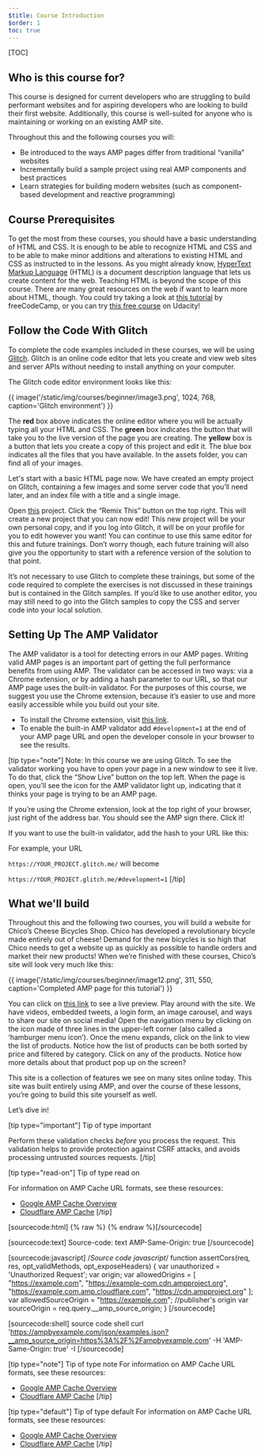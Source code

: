 ```yaml
---
$title: Course Introduction
$order: 1
toc: true
---
```

[TOC]

## Who is this course for?

This course is designed for current developers who are struggling to build performant websites and for aspiring developers who are looking to build their first website. Additionally, this course is well-suited for anyone who is maintaining or working on an existing AMP site.

Throughout this and the following courses you will:

* Be introduced to the ways AMP pages differ from traditional “vanilla” websites
* Incrementally build a sample project using real AMP components and best practices
* Learn strategies for building modern websites (such as component-based development and reactive programming)

## Course Prerequisites

To get the most from these courses, you should have a basic understanding of HTML and CSS. It is enough to be able to recognize HTML and CSS and to be able to make minor additions and alterations to existing HTML and CSS as instructed to in the lessons. As you might already know, [HyperText Markup Language](https://html.spec.whatwg.org/multipage/) (HTML) is a document description language that lets us create content for the web. Teaching HTML is beyond the scope of this course. There are many great resources on the web if want to learn more about HTML, though. You could try taking a look at [this tutorial](https://learn.freecodecamp.org/responsive-web-design/basic-html-and-html5/) by freeCodeCamp, or you can try [this free course](https://www.udacity.com/course/intro-to-html-and-css--ud001) on Udacity!

## Follow the Code With Glitch

To complete the code examples included in these courses, we will be using [Glitch](https://glitch.com/). Glitch is an online code editor that lets you create and view web sites and server APIs without needing to install anything on your computer.

The Glitch code editor environment looks like this:

{{ image('/static/img/courses/beginner/image3.png', 1024, 768, caption='Glitch environment') }}

The **red** box above indicates the online editor where you will be actually typing all your HTML and CSS. The **green** box indicates the button that will take you to the live version of the page you are creating. The **yellow** box is a button that lets you create a copy of this project and edit it. The blue box indicates all the files that you have available. In the assets folder, you can find all of your images.

Let's start with a basic HTML page now. We have created an empty project on Glitch, containing a few images and some server code that you’ll need later, and an index file with a title and a single image.

Open [this](https://glitch.com/edit/#!/nosy-leech) project. Click the “Remix This” button on the top right. This will create a new project that you can now edit! This new project will be your own personal copy, and if you log into Glitch, it will be on your profile for you to edit however you want! You can continue to use this same editor for this and future trainings. Don’t worry though, each future training will also give you the opportunity to start with a reference version of the solution to that point.

It’s not necessary to use Glitch to complete these trainings, but some of the code required to complete the exercises is not discussed in these trainings but is contained in the Glitch samples. If you’d like to use another editor, you may still need to go into the Glitch samples to copy the CSS and server code into your local solution.

## Setting Up The AMP Validator

The AMP validator is a tool for detecting errors in our AMP pages. Writing valid AMP pages is an important part of getting the full performance benefits from using AMP. The validator can be accessed in two ways: via a Chrome extension, or by adding a hash parameter to our URL, so that our AMP page uses the built-in validator. For the purposes of this course, we suggest you use the Chrome extension, because it’s easier to use and more easily accessible while you build out your site.

* To install the Chrome extension, visit [this link](https://chrome.google.com/webstore/detail/amp-validator/nmoffdblmcmgeicmolmhobpoocbbmknc/related?hl=en).
* To enable the built-in AMP validator add `#development=1` at the end of your AMP page URL and open the developer console in your browser to see the results.

[tip type="note"]
Note: In this course we are using Glitch. To see the validator working you have to open your page in a new window to see it live. To do that, click the “Show Live” button on the top left. When the page is open, you’ll see the icon for the AMP validator light up, indicating that it thinks your page is trying to be an AMP page.

If you’re using the Chrome extension, look at the top right of your browser, just right of the address bar. You should see the AMP sign there. Click it!

If you want to use the built-in validator, add the hash to your URL like this:

For example, your URL 

`https://YOUR_PROJECT.glitch.me/` will become 

`https://YOUR_PROJECT.glitch.me/#development=1`
[/tip]

## What we'll build

Throughout this and the following two courses, you will build a website for Chico’s Cheese Bicycles Shop. Chico has developed a revolutionary bicycle made entirely out of cheese! Demand for the new bicycles is so high that Chico needs to get a website up as quickly as possible to handle orders and market their new products! When we’re finished with these courses, Chico’s site will look very much like this:

{{ image('/static/img/courses/beginner/image12.png', 311, 550, caption='Completed AMP page for this tutorial') }}

You can click on [this link](https://nice-consonant.glitch.me/) to see a live preview. Play around with the site. We have videos, embedded tweets, a login form, an image carousel, and ways to share our site on social media! Open the navigation menu by clicking on the icon made of three lines in the upper-left corner (also called a ‘hamburger menu icon’). Once the menu expands, click on the link to view the list of products. Notice how the list of products can be both sorted by price and filtered by category. Click on any of the products. Notice how more details about that product pop up on the screen?

This site is a collection of features we see on many sites online today. This site was built entirely using AMP, and over the course of these lessons, you’re going to build this site yourself as well.

Let’s dive in!


[tip type="important"]
Tip of type important

Perform these validation checks *before* you process the request. This validation helps to provide protection against CSRF attacks, and avoids processing untrusted sources requests.
[/tip]


[tip type="read-on"]
Tip of type read on

For information on AMP Cache URL formats, see these resources:

- [Google AMP Cache Overview](https://developers.google.com/amp/cache/overview)
- [Cloudflare AMP Cache](https://amp.cloudflare.com/)
[/tip]

[sourcecode:html]
{% raw %}<amp-list credentials="include" 
    src="<%host%>/json/product.json?clientId=CLIENT_ID(myCookieId)">
  <template type="amp-mustache">
    Your personal offer: ${{price}}

Source Code: html

  </template>
</amp-list>
{% endraw %}[/sourcecode]

[sourcecode:text]
Source-code: text
AMP-Same-Origin: true
[/sourcecode]

[sourcecode:javascript]
/*Source code javascript*/
function assertCors(req, res, opt_validMethods, opt_exposeHeaders) {
  var unauthorized = 'Unauthorized Request';
  var origin;
  var allowedOrigins = [
     "https://example.com",
     "https://example-com.cdn.ampproject.org",
     "https://example.com.amp.cloudflare.com",
     "https://cdn.ampproject.org" ];
  var allowedSourceOrigin = "https://example.com";  //publisher's origin
  var sourceOrigin = req.query.__amp_source_origin;
}
[/sourcecode]

[sourcecode:shell]
source code shell
curl 'https://ampbyexample.com/json/examples.json?__amp_source_origin=https%3A%2F%2Fampbyexample.com' -H 'AMP-Same-Origin: true' -I
[/sourcecode]


[tip type="note"]
Tip of type note
For information on AMP Cache URL formats, see these resources:

- [Google AMP Cache Overview](https://developers.google.com/amp/cache/overview)
- [Cloudflare AMP Cache](https://amp.cloudflare.com/)
[/tip]

[tip type="default"]
Tip of type default
For information on AMP Cache URL formats, see these resources:

- [Google AMP Cache Overview](https://developers.google.com/amp/cache/overview)
- [Cloudflare AMP Cache](https://amp.cloudflare.com/)
[/tip]